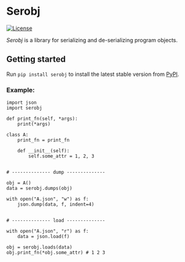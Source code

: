 <!--
 Copyright 2020 Vadim Sharay <vadimsharay@gmail.com>

 Licensed under the Apache License, Version 2.0 (the "License");
 you may not use this file except in compliance with the License.
 You may obtain a copy of the License at

     http://www.apache.org/licenses/LICENSE-2.0

 Unless required by applicable law or agreed to in writing, software
 distributed under the License is distributed on an "AS IS" BASIS,
 WITHOUT WARRANTIES OR CONDITIONS OF ANY KIND, either express or implied.
 See the License for the specific language governing permissions and
 limitations under the License.
 -->

# Serobj

[![License](http://img.shields.io/:license-Apache%202-blue.svg)](http://www.apache.org/licenses/LICENSE-2.0.txt)


_Serobj_ is a library for serializing and de-serializing program objects. 



## Getting started

Run ``pip install serobj`` to install the latest stable version from 
[PyPI](https://pypi.python.org/pypi/serobj). 


### Example:

```
import json
import serobj

def print_fn(self, *args):
    print(*args)

class A:
    print_fn = print_fn
   
    def __init__(self):
        self.some_attr = 1, 2, 3


# -------------- dump --------------

obj = A()
data = serobj.dumps(obj)

with open("A.json", "w") as f:
    json.dump(data, f, indent=4)


# -------------- load --------------

with open("A.json", "r") as f:
    data = json.load(f)
    
obj = serobj.loads(data)
obj.print_fn(*obj.some_attr) # 1 2 3

```
